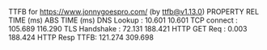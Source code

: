 TTFB for https://www.jonnygoespro.com/ (by ttfb@v1.13.0)
PROPERTY        REL TIME (ms)   ABS TIME (ms)
DNS Lookup    :        10.601          10.601
TCP connect   :       105.689         116.290
TLS Handshake :        72.131         188.421
HTTP GET Req  :         0.003         188.424
HTTP Resp TTFB:       121.274         309.698